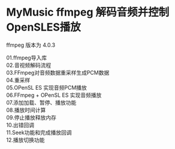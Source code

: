 # MyMusic ffmpeg 解码音频并控制OpenSLES播放
ffmpeg 版本为 4.0.3

01.ffmpeg导入库<br>
02.音视频解码流程<br>
03.FFmpeg对音频数据重采样生成PCM数据<br>
04.重采样<br>
05.OPenSL ES 实现音频PCM播放<br>
06.FFmpeg + OPenSL ES 实现音频播放<br>
07.添加加载、暂停、播放功能<br>
08.播放时间计算<br>
09.停止播放释放内存<br>
10.出错回调<br>
11.Seek功能和完成播放回调<br>
12.播放切换功能<br>
